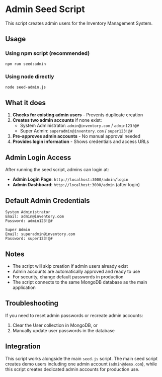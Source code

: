 # Admin Seed Script

This script creates admin users for the Inventory Management System.

## Usage

### Using npm script (recommended)
```bash
npm run seed:admin
```

### Using node directly
```bash
node seed-admin.js
```

## What it does

1. **Checks for existing admin users** - Prevents duplicate creation
2. **Creates two admin accounts** if none exist:
   - System Administrator: `admin@inventory.com` / `admin123!@#`
   - Super Admin: `superadmin@inventory.com` / `super123!@#`
3. **Pre-approves admin accounts** - No manual approval needed
4. **Provides login information** - Shows credentials and access URLs

## Admin Login Access

After running the seed script, admins can login at:
- **Admin Login Page**: `http://localhost:3000/admin/login`
- **Admin Dashboard**: `http://localhost:3000/admin` (after login)

## Default Admin Credentials

```
System Administrator
Email: admin@inventory.com
Password: admin123!@#

Super Admin
Email: superadmin@inventory.com
Password: super123!@#
```

## Notes

- The script will skip creation if admin users already exist
- Admin accounts are automatically approved and ready to use
- For security, change default passwords in production
- The script connects to the same MongoDB database as the main application

## Troubleshooting

If you need to reset admin passwords or recreate admin accounts:
1. Clear the User collection in MongoDB, or
2. Manually update user passwords in the database

## Integration

This script works alongside the main `seed.js` script. The main seed script creates demo users including one admin account (`admin@demo.com`), while this script creates dedicated admin accounts for production use.
